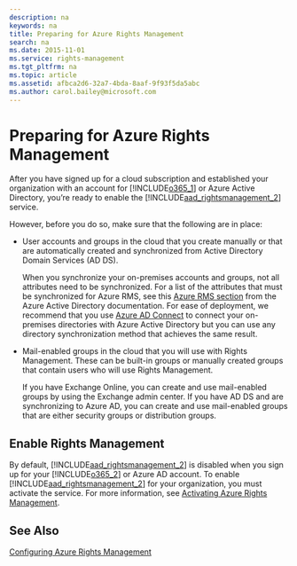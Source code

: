 ```yaml
---
description: na
keywords: na
title: Preparing for Azure Rights Management
search: na
ms.date: 2015-11-01
ms.service: rights-management
ms.tgt_pltfrm: na
ms.topic: article
ms.assetid: afbca2d6-32a7-4bda-8aaf-9f93f5da5abc
ms.author: carol.bailey@microsoft.com
---
```

# Preparing for Azure Rights Management
After you have signed up for a cloud subscription and established your organization with an account for [!INCLUDE[o365_1](../Token/o365_1_md.md)] or Azure Active Directory, you’re ready to enable the [!INCLUDE[aad_rightsmanagement_2](../Token/aad_rightsmanagement_2_md.md)] service.

However, before you do so, make sure that the following are in place:

-   User accounts and groups in the cloud that you create manually or that are automatically created and synchronized from Active Directory Domain Services (AD DS).

    When you synchronize your on-premises accounts and groups, not all attributes need to be synchronized. For a list of the attributes that must be synchronized for Azure RMS, see this [Azure RMS section](https://azure.microsoft.com/documentation/articles/active-directory-aadconnectsync-attributes-synchronized/) from the Azure Active Directory documentation. For ease of deployment, we recommend that you use [Azure AD Connect](http://azure.microsoft.com/documentation/articles/active-directory-aadconnect/) to connect your on-premises directories with Azure Active Directory but you can use any directory synchronization method that achieves the same result.

-   Mail-enabled groups in the cloud that you will use with Rights Management. These can be built-in groups or manually created groups that contain users who will use Rights Management.

    If you have Exchange Online, you can create and use mail-enabled groups by using the Exchange admin center. If you have AD DS and are synchronizing to Azure AD, you can create and use mail-enabled groups that are either security groups or distribution groups.

## Enable Rights Management
By default, [!INCLUDE[aad_rightsmanagement_2](../Token/aad_rightsmanagement_2_md.md)] is disabled when you sign up for your [!INCLUDE[o365_2](../Token/o365_2_md.md)] or Azure AD account. To enable [!INCLUDE[aad_rightsmanagement_2](../Token/aad_rightsmanagement_2_md.md)] for your organization, you must activate the service. For more information, see [Activating Azure Rights Management](../Topic/Activating_Azure_Rights_Management.md).

## See Also
[Configuring Azure Rights Management](../Topic/Configuring_Azure_Rights_Management.md)

